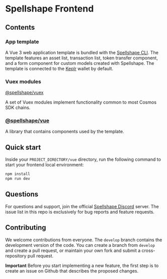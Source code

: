 # Spellshape Frontend

## Contents

### App template

A Vue 3 web application template is bundled with the [Spellshape CLI](https://github.com/spellshape-hq/cli). The template features an asset list, transaction list, token transfer component, and a form component for custom models created with Spellshape. The template is connected to the [Keplr](https://github.com/chainapsis/keplr-wallet/) wallet by default.

### Vuex modules 

[@spellshape/vuex](https://github.com/spellshape-hq/web/tree/develop/packages/vuex)

A set of Vuex modules implement functionality common to most Cosmos SDK chains.

### [@spellshape/vue](https://github.com/tendermint/vue/tree/develop/packages/vue)

A library that contains components used by the template.

## Quick start

Inside your `PROJECT_DIRECTORY/vue` directory, run the following command to start your frontend local environment:

```bash
npm install
npm run dev
```

## Questions

For questions and support, join the official [Spellshape Discord](https://discord.gg/spellshape) server. The issue list in this repo is exclusively for bug reports and feature requests.

## Contributing

We welcome contributions from everyone. The `develop` branch contains the development version of the code. You can create a branch from `develop` and create a pull request, or maintain your own fork and submit a cross-repository pull request.

**Important** Before you start implementing a new feature, the first step is to create an issue on Github that describes the proposed changes.
